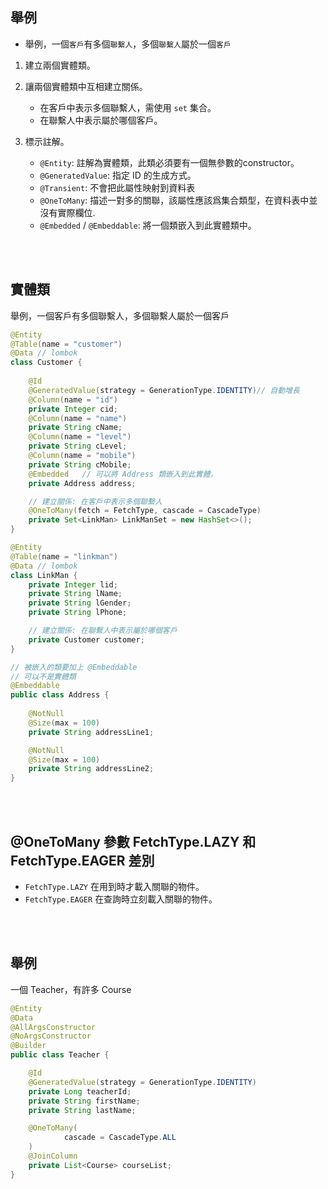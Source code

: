 ## 舉例
* 舉例，一個`客戶`有多個`聯繫人`，多個`聯繫人`屬於一個`客戶`
1. 建立兩個實體類。
2. 讓兩個實體類中互相建立關係。 
    * 在客戶中表示多個聯繫人，需使用 `set` 集合。
    * 在聯繫人中表示屬於哪個客戶。

3. 標示註解。
    * `@Entity`: 註解為實體類，此類必須要有一個無參數的constructor。
    * `@GeneratedValue`: 指定 ID 的生成方式。
    * `@Transient`: 不會把此屬性映射到資料表
    * `@OneToMany`: 描述一對多的關聯，該屬性應該爲集合類型，在資料表中並沒有實際欄位. 
    * `@Embedded` / `@Embeddable`: 將一個類嵌入到此實體類中。


<br/>

<br/>

## 實體類
舉例，一個客戶有多個聯繫人，多個聯繫人屬於一個客戶
```java
@Entity    
@Table(name = "customer")
@Data // lombok
class Customer {
    
    @Id
    @GeneratedValue(strategy = GenerationType.IDENTITY)// 自動增長
    @Column(name = "id")
    private Integer cid;
    @Column(name = "name")
    private String cName;
    @Column(name = "level")
    private String cLevel;
    @Column(name = "mobile")
    private String cMobile;
    @Embedded   // 可以將 Address 類嵌入到此實體，
    private Address address;

    // 建立關係: 在客戶中表示多個聯繫人
    @OneToMany(fetch = FetchType, cascade = CascadeType) 
    private Set<LinkMan> LinkManSet = new HashSet<>();
}
```
```java
@Entity
@Table(name = "linkman")
@Data // lombok
class LinkMan {
    private Integer lid;
    private String lName;
    private String lGender;
    private String lPhone;

    // 建立關係: 在聯繫人中表示屬於哪個客戶
    private Customer customer;
}
```
```java
// 被嵌入的類要加上 @Embeddable
// 可以不是實體類
@Embeddable
public class Address {
    
    @NotNull
    @Size(max = 100)
    private String addressLine1;

    @NotNull
    @Size(max = 100)
    private String addressLine2;
}
```

<br/>

<br/>

## @OneToMany 參數 FetchType.LAZY 和 FetchType.EAGER 差別
* `FetchType.LAZY` 在用到時才載入關聯的物件。
* `FetchType.EAGER` 在查詢時立刻載入關聯的物件。

<br/>

<br/>

## 舉例
一個 Teacher，有許多 Course
```java
@Entity
@Data
@AllArgsConstructor
@NoArgsConstructor
@Builder
public class Teacher {

    @Id
    @GeneratedValue(strategy = GenerationType.IDENTITY)
    private Long teacherId;
    private String firstName;
    private String lastName;

    @OneToMany(
            cascade = CascadeType.ALL
    )
    @JoinColumn
    private List<Course> courseList;
}
```
